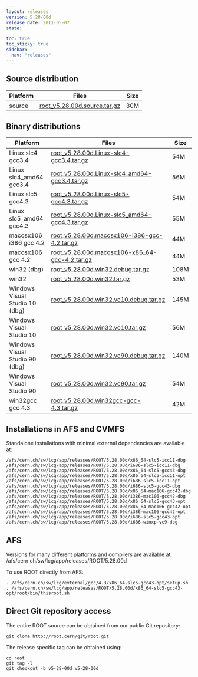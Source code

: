 ```yaml
---
layout: releases
version: 5.28/00d
release_date: 2011-05-07
state:

toc: true
toc_sticky: true
sidebar:
  nav: "releases"
---
```



## Source distribution

| Platform       | Files | Size |
|-----------|-------|-----|
| source | [root_v5.28.00d.source.tar.gz](https://root.cern/download/root_v5.28.00d.source.tar.gz) |  30M |


## Binary distributions

| Platform       | Files | Size |
|-----------|-------|-----|
| Linux slc4 gcc3.4 | [root_v5.28.00d.Linux-slc4-gcc3.4.tar.gz](https://root.cern/download/root_v5.28.00d.Linux-slc4-gcc3.4.tar.gz) |  54M |
| Linux slc4_amd64 gcc3.4 | [root_v5.28.00d.Linux-slc4_amd64-gcc3.4.tar.gz](https://root.cern/download/root_v5.28.00d.Linux-slc4_amd64-gcc3.4.tar.gz) |  56M |
| Linux slc5 gcc4.3 | [root_v5.28.00d.Linux-slc5-gcc4.3.tar.gz](https://root.cern/download/root_v5.28.00d.Linux-slc5-gcc4.3.tar.gz) |  54M |
| Linux slc5_amd64 gcc4.3 | [root_v5.28.00d.Linux-slc5_amd64-gcc4.3.tar.gz](https://root.cern/download/root_v5.28.00d.Linux-slc5_amd64-gcc4.3.tar.gz) |  55M |
| macosx106 i386 gcc 4.2 | [root_v5.28.00d.macosx106-i386-gcc-4.2.tar.gz](https://root.cern/download/root_v5.28.00d.macosx106-i386-gcc-4.2.tar.gz) |  44M |
| macosx106 gcc 4.2 | [root_v5.28.00d.macosx106-x86_64-gcc-4.2.tar.gz](https://root.cern/download/root_v5.28.00d.macosx106-x86_64-gcc-4.2.tar.gz) |  44M |
| win32 (dbg) | [root_v5.28.00d.win32.debug.tar.gz](https://root.cern/download/root_v5.28.00d.win32.debug.tar.gz) | 108M |
| win32 | [root_v5.28.00d.win32.tar.gz](https://root.cern/download/root_v5.28.00d.win32.tar.gz) |  53M |
| Windows Visual Studio 10 (dbg) | [root_v5.28.00d.win32.vc10.debug.tar.gz](https://root.cern/download/root_v5.28.00d.win32.vc10.debug.tar.gz) | 145M |
| Windows Visual Studio 10 | [root_v5.28.00d.win32.vc10.tar.gz](https://root.cern/download/root_v5.28.00d.win32.vc10.tar.gz) |  56M |
| Windows Visual Studio 90 (dbg) | [root_v5.28.00d.win32.vc90.debug.tar.gz](https://root.cern/download/root_v5.28.00d.win32.vc90.debug.tar.gz) | 140M |
| Windows Visual Studio 90 | [root_v5.28.00d.win32.vc90.tar.gz](https://root.cern/download/root_v5.28.00d.win32.vc90.tar.gz) |  54M |
| win32gcc gcc 4.3 | [root_v5.28.00d.win32gcc-gcc-4.3.tar.gz](https://root.cern/download/root_v5.28.00d.win32gcc-gcc-4.3.tar.gz) |  42M |



## Installations in AFS and CVMFS
Standalone installations with minimal external dependencies are available at:
~~~
/afs/cern.ch/sw/lcg/app/releases/ROOT/5.28.00d/x86_64-slc5-icc11-dbg
/afs/cern.ch/sw/lcg/app/releases/ROOT/5.28.00d/i686-slc5-icc11-dbg
/afs/cern.ch/sw/lcg/app/releases/ROOT/5.28.00d/x86_64-slc5-gcc43-dbg
/afs/cern.ch/sw/lcg/app/releases/ROOT/5.28.00d/x86_64-slc5-icc11-opt
/afs/cern.ch/sw/lcg/app/releases/ROOT/5.28.00d/i686-slc5-icc11-opt
/afs/cern.ch/sw/lcg/app/releases/ROOT/5.28.00d/i686-slc5-gcc43-dbg
/afs/cern.ch/sw/lcg/app/releases/ROOT/5.28.00d/x86_64-mac106-gcc42-dbg
/afs/cern.ch/sw/lcg/app/releases/ROOT/5.28.00d/i386-mac106-gcc42-dbg
/afs/cern.ch/sw/lcg/app/releases/ROOT/5.28.00d/x86_64-slc5-gcc43-opt
/afs/cern.ch/sw/lcg/app/releases/ROOT/5.28.00d/x86_64-mac106-gcc42-opt
/afs/cern.ch/sw/lcg/app/releases/ROOT/5.28.00d/i386-mac106-gcc42-opt
/afs/cern.ch/sw/lcg/app/releases/ROOT/5.28.00d/i686-slc5-gcc43-opt
/afs/cern.ch/sw/lcg/app/releases/ROOT/5.28.00d/i686-winxp-vc9-dbg
~~~

## AFS
Versions for many different platforms and compilers are available at:
/afs/cern.ch/sw/lcg/app/releases/ROOT/5.28.00d

To use ROOT directly from AFS:
~~~
. /afs/cern.ch/sw/lcg/external/gcc/4.3/x86_64-slc5-gcc43-opt/setup.sh
. /afs/cern.ch/sw/lcg/app/releases/ROOT/5.28.00d/x86_64-slc5-gcc43-opt/root/bin/thisroot.sh
~~~

## Direct Git repository access
The entire ROOT source can be obtained from our public Git repository:

~~~
git clone http://root.cern/git/root.git
~~~
The release specific tag can be obtained using:
~~~
cd root
git tag -l
git checkout -b v5-28-00d v5-28-00d
~~~
